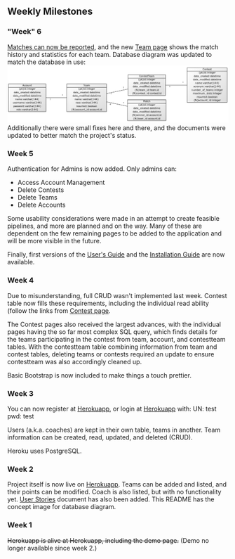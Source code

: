 ## Weekly Milestones
### "Week" 6
[Matches can now be reported](http://bb-mrs.herokuapp.com/match/new), and the new [Team page](http://bb-mrs.herokuapp.com/teams/details_1) shows the match history and statistics for each team.
Database diagram was updated to match the database in use:
![db diagram](https://github.com/Granigan/BBMRS/blob/master/documentation/images/db_diagram2.png)
Additionally there were small fixes here and there, and the documents were updated to better match the project's status.

### Week 5
Authentication for Admins is now added. Only admins can:
- Access Account Management
- Delete Contests
- Delete Teams
- Delete Accounts

Some usability considerations were made in an attempt to create feasible pipelines, and more are planned and on the way. Many of these are dependent on the few remaining pages to be added to the application and will be more visible in the future.

Finally, first versions of the [User's Guide](https://github.com/Granigan/BBMRS/blob/master/documentation/manual.md) and the [Installation Guide](https://github.com/Granigan/BBMRS/blob/master/documentation/install.md) are now available.

### Week 4
Due to misunderstanding, full CRUD wasn't implemented last week. Contest table now fills these requirements, including the individual read ability (follow the links from [Contest page](http://bb-mrs.herokuapp.com/contests).

The Contest pages also received the largest advances, with the individual pages having the so far most complex SQL query, which finds details for the teams participating in the contest from team, account, and contestteam tables. With the contestteam table combining information from team and contest tables, deleting teams or contests required an update to ensure contestteam was also accordingly cleaned up.

Basic Bootstrap is now included to make things a touch prettier.

### Week 3
You can now register at [Herokuapp](http://bb-mrs.herokuapp.com/auth/register), or login at [Herokuapp](http://bb-mrs.herokuapp.com/auth/login) with:
UN: test
pwd: test

Users (a.k.a. coaches) are kept in their own table, teams in another. Team information can be created, read, updated, and deleted (CRUD).

Heroku uses PostgreSQL.

### Week 2
Project itself is now live on [Herokuapp](http://bb-mrs.herokuapp.com/). Teams can be added and listed, and their points can be modified. Coach is also listed, but with no functionality yet.
[User Stories](https://github.com/Granigan/BBMRS/blob/master/documentation/user_stories.md) document has also been added.
This README has the concept image for database diagram.

### Week 1
~~Herokuapp is alive at Herokuapp, including the demo page.~~ (Demo no longer available since week 2.)


